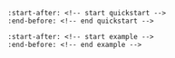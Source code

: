 ```{include} ../../README.md
:start-after: <!-- start quickstart -->
:end-before: <!-- end quickstart -->
```

```{include} ../../README.md
:start-after: <!-- start example -->
:end-before: <!-- end example -->
```
